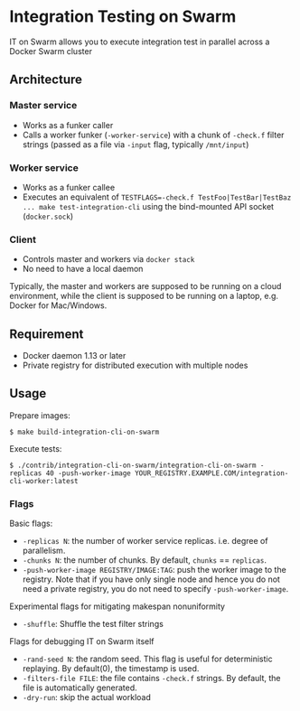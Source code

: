 # Integration Testing on Swarm

IT on Swarm allows you to execute integration test in parallel across a Docker Swarm cluster

## Architecture

### Master service

  - Works as a funker caller
  - Calls a worker funker (`-worker-service`) with a chunk of `-check.f` filter strings (passed as a file via `-input` flag, typically `/mnt/input`)

### Worker service

  - Works as a funker callee
  - Executes an equivalent of `TESTFLAGS=-check.f TestFoo|TestBar|TestBaz ... make test-integration-cli` using the bind-mounted API socket (`docker.sock`)

### Client

  - Controls master and workers via `docker stack`
  - No need to have a local daemon

Typically, the master and workers are supposed to be running on a cloud environment,
while the client is supposed to be running on a laptop, e.g. Docker for Mac/Windows.

## Requirement

  - Docker daemon 1.13 or later
  - Private registry for distributed execution with multiple nodes

## Usage

Prepare images:

    $ make build-integration-cli-on-swarm

Execute tests:

    $ ./contrib/integration-cli-on-swarm/integration-cli-on-swarm -replicas 40 -push-worker-image YOUR_REGISTRY.EXAMPLE.COM/integration-cli-worker:latest 


### Flags

Basic flags:

* `-replicas N`: the number of worker service replicas. i.e. degree of parallelism.
* `-chunks N`: the number of chunks. By default, `chunks` == `replicas`.
* `-push-worker-image REGISTRY/IMAGE:TAG`: push the worker image to the registry. Note that if you have only single node and hence you do not need a private registry, you do not need to specify `-push-worker-image`.

Experimental flags for mitigating makespan nonuniformity

* `-shuffle`: Shuffle the test filter strings

Flags for debugging IT on Swarm itself

* `-rand-seed N`: the random seed. This flag is useful for deterministic replaying. By default(0), the timestamp is used.
* `-filters-file FILE`: the file contains `-check.f` strings. By default, the file is automatically generated.
* `-dry-run`: skip the actual workload
